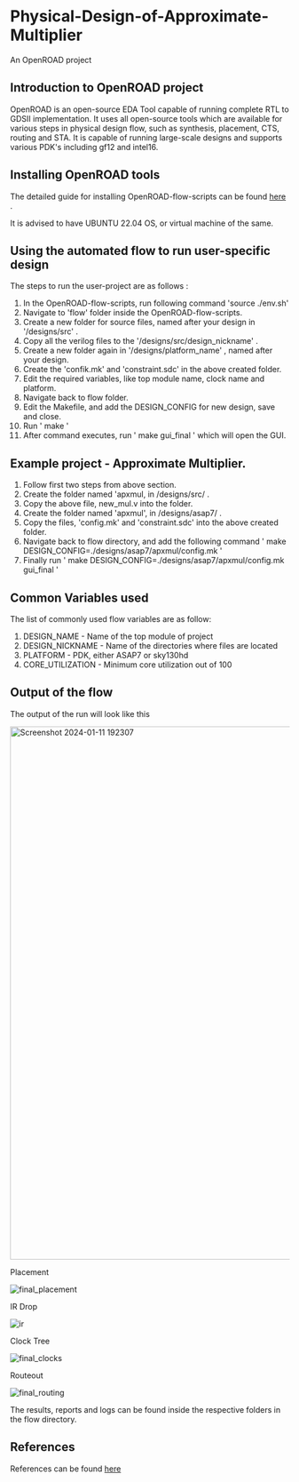 # Physical-Design-of-Approximate-Multiplier
An OpenROAD project

## Introduction to OpenROAD project
OpenROAD is an open-source EDA Tool capable of running complete RTL to GDSII implementation. It uses all open-source tools which are available for various steps in physical design flow, such as synthesis, placement, CTS, routing and STA. It is capable of running large-scale designs and supports various PDK's including gf12 and intel16. 

## Installing OpenROAD tools

The detailed guide for installing OpenROAD-flow-scripts can be found [here](https://github.com/The-OpenROAD-Project/OpenROAD-flow-scripts/blob/master/docs/user/BuildLocally.md) . 

It is advised to have UBUNTU 22.04 OS, or virtual machine of the same.

## Using the automated flow to run user-specific design

The steps to run the user-project are as follows :

1. In the OpenROAD-flow-scripts, run following command 'source ./env.sh'
2. Navigate to 'flow' folder inside the OpenROAD-flow-scripts.
3. Create a new folder for source files, named after your design in '/designs/src' .
4. Copy all the verilog files to the '/designs/src/design_nickname' .
5. Create a new folder again in '/designs/platform_name' , named after your design.
6. Create the 'confik.mk' and 'constraint.sdc' in the above created folder.
7. Edit the required variables, like top module name, clock name and platform. 
8. Navigate back to flow folder.
9. Edit the Makefile, and add the DESIGN_CONFIG for new design, save and close.
10. Run
    '
    make
    '
11. After command executes, run
    '
    make gui_final
    '
    which will open the GUI.

## Example project - Approximate Multiplier.

1. Follow first two steps from above section. 
2. Create the folder named 'apxmul, in /designs/src/ .
3. Copy the above file, new_mul.v into the folder.
4. Create the folder named 'apxmul', in /designs/asap7/ .
5. Copy the files, 'config.mk' and 'constraint.sdc' into the above created folder.
6. Navigate back to flow directory, and add the following command
   '
   make DESIGN_CONFIG=./designs/asap7/apxmul/config.mk
   '
7. Finally run
   '
   make DESIGN_CONFIG=./designs/asap7/apxmul/config.mk gui_final
   '

## Common Variables used
The list of commonly used flow variables are as follow:
1. DESIGN_NAME - Name of the top module of project
2. DESIGN_NICKNAME - Name of the directories where files are located
3. PLATFORM - PDK, either ASAP7 or sky130hd
4. CORE_UTILIZATION - Minimum core utilization out of 100

## Output of the flow
The output of the run will look like this

<img width="960" alt="Screenshot 2024-01-11 192307" src="https://github.com/xchinmaydh/Physical-Design-of-Approximate-Multiplier/assets/153248450/a4bad3bd-ad68-4ac0-b40e-4bbdeedb4eb0">

Placement

![final_placement](https://github.com/xchinmaydh/Physical-Design-of-Approximate-Multiplier/assets/153248450/f71ab6f1-52d0-432b-b55b-85f9673dd25d)

IR Drop

![ir](https://github.com/xchinmaydh/Physical-Design-of-Approximate-Multiplier/assets/153248450/80a24bd8-cf4d-4b75-892b-15589621e2c4)

Clock Tree

![final_clocks](https://github.com/xchinmaydh/Physical-Design-of-Approximate-Multiplier/assets/153248450/3fba75e5-ba66-4b30-b032-8beeafc799a8)

Routeout

![final_routing](https://github.com/xchinmaydh/Physical-Design-of-Approximate-Multiplier/assets/153248450/9e85b1e3-7f6f-4395-9a72-3a56fd751f15)

The results, reports and logs can be found inside the respective folders in the flow directory.

## References

References can be found [here](CONTRIBUTORS.md)







